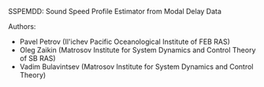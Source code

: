 SSPEMDD: Sound Speed Profile Estimator from Modal Delay Data

Authors:
- Pavel Petrov (Il'ichev Pacific Oceanological Institute of FEB RAS)
- Oleg Zaikin (Matrosov Institute for System Dynamics and Control Theory of SB RAS)
- Vadim Bulavintsev (Matrosov Institute for System Dynamics and Control Theory)
